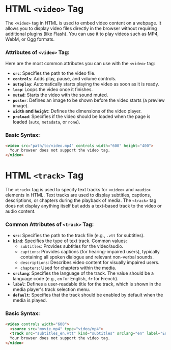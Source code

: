 # **HTML `<video>` Tag**

The `<video>` tag in HTML is used to embed video content on a webpage. It allows you to display video files directly in the browser without requiring additional plugins (like Flash). You can use it to play videos such as MP4, WebM, or Ogg formats.

### **Attributes of `<video>` Tag:**
Here are the most common attributes you can use with the `<video>` tag:

- **`src`**: Specifies the path to the video file.
- **`controls`**: Adds play, pause, and volume controls.
- **`autoplay`**: Automatically starts playing the video as soon as it is ready.
- **`loop`**: Loops the video once it finishes.
- **`muted`**: Starts the video with the sound muted.
- **`poster`**: Defines an image to be shown before the video starts (a preview image).
- **`width` and `height`**: Defines the dimensions of the video player.
- **`preload`**: Specifies if the video should be loaded when the page is loaded (`auto`, `metadata`, or `none`).

### **Basic Syntax:**
```html
<video src="path/to/video.mp4" controls width="600" height="400">
  Your browser does not support the video tag.
</video>


```
# **HTML `<track>` Tag**

The `<track>` tag is used to specify text tracks for `<video>` and `<audio>` elements in HTML. Text tracks are used to display subtitles, captions, descriptions, or chapters during the playback of media. The `<track>` tag does not display anything itself but adds a text-based track to the video or audio content.

### **Common Attributes of `<track>` Tag:**

- **`src`**: Specifies the path to the track file (e.g., `.vtt` for subtitles).
- **`kind`**: Specifies the type of text track. Common values:
  - `subtitles`: Provides subtitles for the video/audio.
  - `captions`: Provides captions (for hearing-impaired users), typically containing all spoken dialogue and relevant non-verbal sounds.
  - `descriptions`: Describes video content for visually impaired users.
  - `chapters`: Used for chapters within the media.
- **`srclang`**: Specifies the language of the track. The value should be a language code (e.g., `en` for English, `fr` for French).
- **`label`**: Defines a user-readable title for the track, which is shown in the media player's track selection menu.
- **`default`**: Specifies that the track should be enabled by default when the media is played.

### **Basic Syntax:**
```html
<video controls width="600">
  <source src="movie.mp4" type="video/mp4">
  <track src="subtitles_en.vtt" kind="subtitles" srclang="en" label="English" default>
  Your browser does not support the video tag.
</video>
